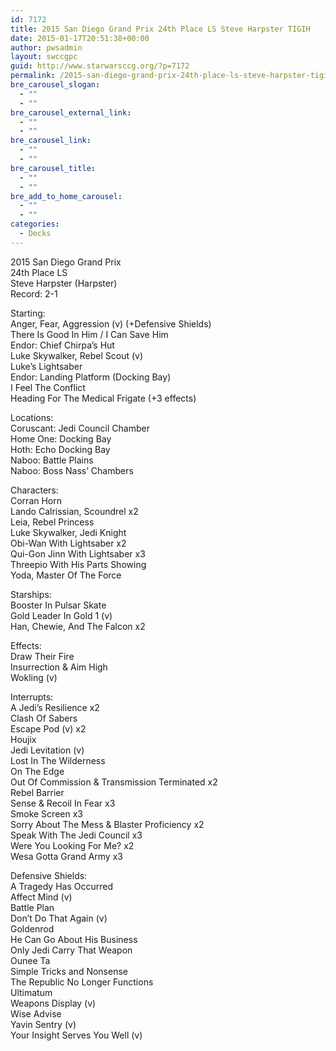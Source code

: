 ```yaml
---
id: 7172
title: 2015 San Diego Grand Prix 24th Place LS Steve Harpster TIGIH
date: 2015-01-17T20:51:38+00:00
author: pwsadmin
layout: swccgpc
guid: http://www.starwarsccg.org/?p=7172
permalink: /2015-san-diego-grand-prix-24th-place-ls-steve-harpster-tigih/
bre_carousel_slogan:
  - ""
  - ""
bre_carousel_external_link:
  - ""
  - ""
bre_carousel_link:
  - ""
  - ""
bre_carousel_title:
  - ""
  - ""
bre_add_to_home_carousel:
  - ""
  - ""
categories:
  - Decks
---
```

2015 San Diego Grand Prix  
24th Place LS  
Steve Harpster (Harpster)  
Record: 2-1

Starting:  
Anger, Fear, Aggression (v) (+Defensive Shields)  
There Is Good In Him / I Can Save Him  
Endor: Chief Chirpa’s Hut  
Luke Skywalker, Rebel Scout (v)  
Luke’s Lightsaber  
Endor: Landing Platform (Docking Bay)  
I Feel The Conflict  
Heading For The Medical Frigate (+3 effects)

Locations:  
Coruscant: Jedi Council Chamber  
Home One: Docking Bay  
Hoth: Echo Docking Bay  
Naboo: Battle Plains  
Naboo: Boss Nass’ Chambers

Characters:  
Corran Horn  
Lando Calrissian, Scoundrel x2  
Leia, Rebel Princess  
Luke Skywalker, Jedi Knight  
Obi-Wan With Lightsaber x2  
Qui-Gon Jinn With Lightsaber x3  
Threepio With His Parts Showing  
Yoda, Master Of The Force

Starships:  
Booster In Pulsar Skate  
Gold Leader In Gold 1 (v)  
Han, Chewie, And The Falcon x2

Effects:  
Draw Their Fire  
Insurrection & Aim High  
Wokling (v)

Interrupts:  
A Jedi’s Resilience x2  
Clash Of Sabers  
Escape Pod (v) x2  
Houjix  
Jedi Levitation (v)  
Lost In The Wilderness  
On The Edge  
Out Of Commission & Transmission Terminated x2  
Rebel Barrier  
Sense & Recoil In Fear x3  
Smoke Screen x3  
Sorry About The Mess & Blaster Proficiency x2  
Speak With The Jedi Council x3  
Were You Looking For Me? x2  
Wesa Gotta Grand Army x3

Defensive Shields:  
A Tragedy Has Occurred  
Affect Mind (v)  
Battle Plan  
Don’t Do That Again (v)  
Goldenrod  
He Can Go About His Business  
Only Jedi Carry That Weapon  
Ounee Ta  
Simple Tricks and Nonsense  
The Republic No Longer Functions  
Ultimatum  
Weapons Display (v)  
Wise Advise  
Yavin Sentry (v)  
Your Insight Serves You Well (v)